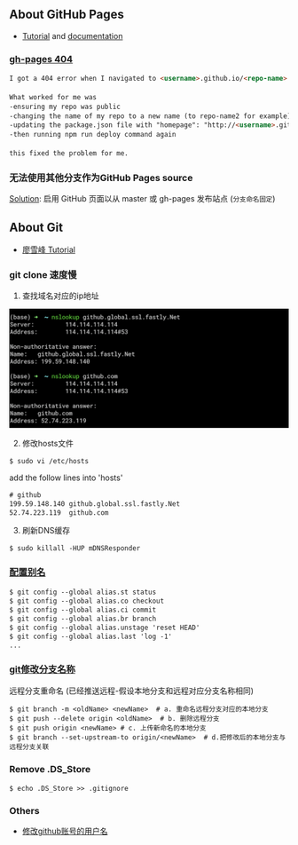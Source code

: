 ## About GitHub Pages

* [Tutorial](https://pages.github.com/) and [documentation](https://help.github.com/categories/github-pages-basics/) 

### [gh-pages 404](https://github.community/t5/GitHub-Pages/pages-user-site-not-published/td-p/2425)

```markdown
I got a 404 error when I navigated to <username>.github.io/<repo-name>

What worked for me was
-ensuring my repo was public
-changing the name of my repo to a new name (to repo-name2 for example) and then
-updating the package.json file with "homepage": "http://<username>.github.io/<repo-name2>"
-then running npm run deploy command again

this fixed the problem for me.
```

### 无法使用其他分支作为GitHub Pages source
[Solution](https://help.github.com/cn/enterprise/2.14/user/articles/configuring-a-publishing-source-for-github-pages): 启用 GitHub 页面以从 master 或 gh-pages 发布站点 (`分支命名固定`)

## About Git 
* [廖雪峰 Tutorial](https://www.liaoxuefeng.com/wiki/896043488029600)

### git clone 速度慢
1. 查找域名对应的ip地址

![](./media/git-fastly.png)

2. 修改hosts文件

```shell
$ sudo vi /etc/hosts
```
add the follow lines into 'hosts'
```vim
# github
199.59.148.140 github.global.ssl.fastly.Net
52.74.223.119  github.com
```

3. 刷新DNS缓存

```shell
$ sudo killall -HUP mDNSResponder
```

### [配置别名](https://www.liaoxuefeng.com/wiki/896043488029600/898732837407424)

```shell
$ git config --global alias.st status
$ git config --global alias.co checkout
$ git config --global alias.ci commit
$ git config --global alias.br branch
$ git config --global alias.unstage 'reset HEAD'
$ git config --global alias.last 'log -1'
...
```

### [git修改分支名称](https://www.jianshu.com/p/cc740394faf5)

远程分支重命名 (已经推送远程-假设本地分支和远程对应分支名称相同)

```shell
$ git branch -m <oldName> <newName>  # a. 重命名远程分支对应的本地分支
$ git push --delete origin <oldName>  # b. 删除远程分支
$ git push origin <newName> # c. 上传新命名的本地分支
$ git branch --set-upstream-to origin/<newName>  # d.把修改后的本地分支与远程分支关联
```

### Remove .DS_Store

```shell
$ echo .DS_Store >> .gitignore
```

### Others

* [修改github账号的用户名](https://blog.csdn.net/superballball/article/details/78915752)

